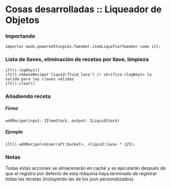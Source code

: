 # Cosas desarrolladas :: Liqueador de Objetos

### Importando

```zenscript
importar mods.poweredthingies.Tweaker.itemLiquefierTweaker como ilt;
```

### Lista de llaves, eliminación de recetas por llave, limpieza

```zenscript
ilt().logKeys()
ilt().removeRecipe('liquid:fluid_lava') // verifica <logKeys> la salida para las claves válidas
ilt().clear()
```

### Añadiendo receta

##### Firma

```zenscript
addRecipe(input: IItemStack, output: ILiquidStack)
```

##### Ejemplo

```zenscript
ilt().addRecipe(<minecraft:bucket>, <liquid:lava> * 125);
```

### Notas

Todas estas acciones se almacenarán en caché y se ejecutarán después de que el registro por defecto de esta máquina haya terminado de registrar todas las recetas (incluyendo las de los json personalizados).